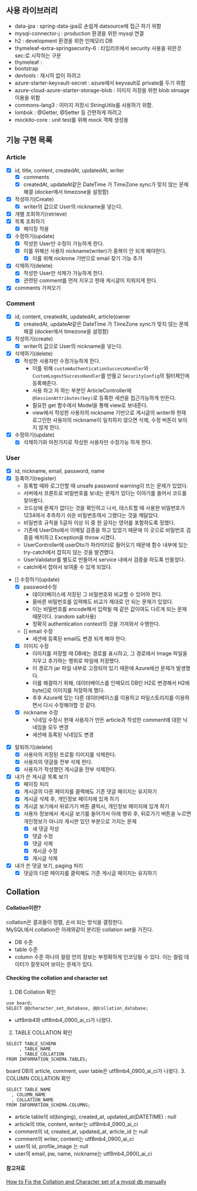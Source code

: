 ## 사용 라이브러리
- data-jpa : spring-data-jpa로 손쉽게 datsource에 접근 하기 위함
- mysql-connector-j : production 환경을 위한 mysql 연결
- h2 : development 환경을 위한 인메모리 DB
- thymeleaf-extra-springsecurity-6 : 타임리프에서 security 사용을 위한것 sec:로 시작하는 구문
- thymeleaf : 
- bootstrap
- devtools : 재시작 없이 하려고
- azure-starter-keyvault-secret : azure에서 keyvault로 private를 두기 위함
- azure-cloud-azure-starter-storage-blob : 이미지 저장을 위한 blob stroage 이용을 위함
- commons-lang3 : 이미지 저장시 StringUtils를 사용하기 위함.
- lombok : @Getter, @Setter 등 간편하게 하려고
- mockito-core : unit test를 위해 mock 객체 생성용
## 기능 구현 목록
### Article
- [x] id, title, content, createdAt, updatedAt, writer
  - [x] comments
  - [x] createdAt, updateAt같은 DateTime 가 TimeZone sync가 맞지 않는 문제 해결 (docker에서 timezone을 설정함)
- [x] 작성하기(Create)
  - [x] writer의 값으로 User의 nickname을 넣는다.
- [x] 개별 조회하기(retrieve)
- [x] 목록 조회하기
  - [x] 페이징 적용 
- [x] 수정하기(update)
  - [x] 작성한 User만 수정이 가능하게 한다.
  - [x] 이를 위해선 사용자 nickname(writer)가 중복이 안 되게 해야한다.
    - [x] 이를 위해 nicknme 기반으로 email 찾기 기능 추가
- [x] 삭제하기(delete)
  - [x] 작성한 User만 삭제가 가능하게 한다.
  - [x] 관련된 comment를 먼저 지우고 현재 게시글이 지워지게 한다.
- [x] comments 가져오기
### Comment
- [x] id, content, createdAt, updatedAt, article(owner
  - [x] createdAt, updateAt같은 DateTime 가 TimeZone sync가 맞지 않는 문제 해결 (docker에서 timezone을 설정함)
- [x] 작성하기(create)
  - [x] writer의 값으로 User의 nickname을 넣는다.
- [x] 삭제하기(delete)
  - [x] 작성한 사용자만 수정가능하게 한다.
    - 이를 위해 `customAuthenticationSuccessHandler`와 `CustomLogoutSuccessHandler`를 만들고 `SecurityConfig`의 필터체인에 등록해준다.
    - 사용 하고 자 하는 부분인 ArticleController에 `@SessionAttributes(key)`로 등록한 세션을 접근가능하게 만든다.
    - 필요한 get 함수에서 Model을 통해 view로 보내준다.
    - view에서 작성한 사용자의 nickname 기반으로 게시글의 writer와 현재 로그인한 사용자의 nickname이 일치하지 않으면 삭제, 수정 버튼이 보이지 않게 한다.
- [x] 수정하기(update)
  - [x] 삭제하기와 마찬가지로 작성한 사용자만 수정가능 하게 한다.
### User
- [x] id, nickname, email, password, name
- [x] 등록하기(register)
  - 등록할 때와 로그인할 때 unsafe password warning이 뜨는 문제가 있었다.
  - 서버에서 프론트로 비밀번호를 보내는 문제가 있다는 이야기를 들어서 코드를 찾아봤다.
  - 코드상에 문제가 없다는 것을 확인하고 나서, 테스트할 때 사용한 비밀번호가 1234여서 추측하기 쉬운 비밀번호여서 그랬다는 것을 깨달았다.
  - 비밀번호 규칙을 5글자 이상 이 중 한 글자는 영어를 포함하도록 정했다.
  - 기존에 UserDto에서 이메일 검증을 하고 있었기 때문에 이 곳으로 비밀번호 검증을 배치하고 Exception을 throw 시켰다.
  - UserController에 userDto가 파라미터로 들어오기 때문에 함수 내부에 있는 try-catch에서 잡히지 않는 것을 발견했다.
  - UserValidator를 별도로 만들어서 service 내에서 검증을 하도록 만들었다.
  - catch에서 잡아서 보여줄 수 있게 되었다.
- [] 수정하기(update)
  - [x] password수정
    - 데이터베이스에 저장된 그 비밀번호와 비교할 수 있어야 한다.
    - 올바른 비밀번호를 입력해도 비교가 제대로 안 되는 문제가 있었다.
    - 이는 비밀번호를 encode해서 입력될 때 같은 값이여도 다르게 되는 문제 때문이다. (random salt사용)
    - 정확히 authentication context의 것을 가져와서 수행한다.
  - [] email 수정
    - 세션에 등록된 email도 변경 되게 해야 한다.
  - [x] 이미지 수정
    - 이미지를 저장할 때 DB에는 경로를 표시하고, 그 경로에서 Image 파일을 지우고 추가하는 행위로 파일에 저장했다.
    - 이 경로가 jar 파일 내부로 고정되어 있기 때문에 Azure에선 문제가 발생했다.
    - 이를 해결하기 위해, 데이터베이스를 인메모리 DB인 H2로 변경해서 H2에 byte[]로 이미지를 저장하게 했다.
    - 추후 Azure에 있는 다른 데이터베이스를 이용하고 파일스토리지를 이용하면서 다시 수정해야할 것 같다.
  - [x] nickname 수정
    - 닉네임 수정시 현재 사용자가 만든 article과 작성한 comment에 대한 닉네임을 모두 변경
    - 세션에 등록된 닉네임도 변경
- [x] 탈퇴하기(delete)
  - [x] 사용자의 저장된 프로필 이미지를 삭제한다.
  - [x] 사용자의 댓글을 전부 삭제 한다.
  - [x] 사용자가 작성했던 게시글을 전부 삭제한다.
- [x] 내가 쓴 게시글 목록 보기
  - [x] 페이징 처리
  - [x] 게시글의 다른 페이지를 클랙해도 기존 댓글 페이지는 유지하기
  - [x] 게시글 삭제 후, 개인정보 페이지에 있게 하기
  - [x] 게시글 보기에서 뒤로가기 버튼 클릭시, 개인정보 페이지에 있게 하기
  - [x] 사용자 정보에서 게시글 보기를 들어가서 아래 행위 후, 뒤로가기 버튼을 누르면 개인정보가 아니라 게시판 있던 부분으로 가지는 문제
    - [x] 새 댓글 작성
    - [x] 댓글 수정
    - [x] 댓글 삭제
    - [x] 게시글 수정
    - [x] 게시글 삭제
- [x] 내가 쓴 댓글 보기, paging 처리
  - [x] 댓글의 다른 페이지를 클릭해도 기존 게시글 페이지는 유지하기

## Collation
#### Collation이란?
collation은 결과들이 정렬, 순서 되는 방식을 결정한다.<br>
MySQL에서 collation은 아래와같이 분리된 collation set을 가진다.
- DB 수준
- table 수준
- column 수준
하나의 컬럼 안의 정보는 부정확하게 인코딩될 수 있다. 이는 컬럼 데이터가 잘못되어 보이는 문제가 있다.

#### Checking the collation and character set
1. DB Collation 확인
  ```MySQL
  use board;
  SELECT @@character_set_database, @@collation_database;
  ```
  - utf8mb4와 utf8mb4_0900_ai_ci가 나왔다.
2. TABLE COLLATION 확인
  ```MySQL
  SELECT TABLE_SCHEMA
       , TABLE_NAME
       , TABLE_COLLATION
  FROM INFORMATION_SCHEMA.TABLES;
  ```
  board DB의 article, comment, user table은 utf8mb4_0900_ai_ci가 나왔다.
3. COLUMN COLLATION 확인
  ```MySQL
  SELECT TABLE_NAME 
    , COLUMN_NAME 
    , COLLATION_NAME 
  FROM INFORMATION_SCHEMA.COLUMNS;
  ```
 - article table의 id(binging), created_at, updated_at(DATETIME) : null
 - article의 title, content, writer는 utf8mb4_0900_ai_ci
 - comment의 id, created_at, updated_at, article_id 는 null
 - comment의 writer, content는 utf8mb4_0900_ai_ci
 - user의 id, profile_image 는 null
 - user의 email, pw, name, nickname는 utf8mb4_0900_ai_ci
#### 참고자료
[How to Fix the Collation and Character set of a mysql db manually](https://confluence.atlassian.com/kb/how-to-fix-the-collation-and-character-set-of-a-mysql-database-manually-744326173.html)